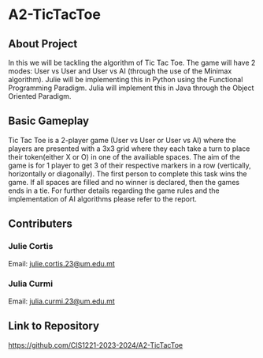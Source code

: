 # A2-TicTacToe

## About Project
In this we will be tackling the algorithm of Tic Tac Toe. The game will have 2 modes: User vs User and User vs AI (through the use of the Minimax algorithm). Julie will be implementing this in Python using the Functional Programming Paradigm. Julia will implement this in Java through the Object Oriented Paradigm. 

## Basic Gameplay
Tic Tac Toe is a 2-player game (User vs User or User vs AI) where the players are presented with a 3x3 grid where they each take a turn to place their token(either X or O) in one of the availiable spaces. The aim of the game is for 1 player to get 3 of their respective markers in a row (vertically, horizontally or diagonally). The first person to complete this task wins the game. If all spaces are filled and no winner is declared, then the games ends in a tie.
For further details regarding the game rules and the implementation of AI algorithms please refer to the report.

## Contributers
### Julie Cortis
Email: julie.cortis.23@um.edu.mt
### Julia Curmi
Email: julia.curmi.23@um.edu.mt

## Link to Repository
https://github.com/CIS1221-2023-2024/A2-TicTacToe
